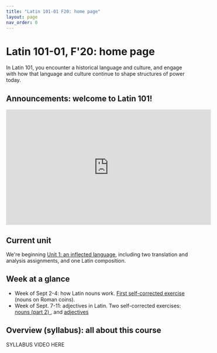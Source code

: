 ```yaml
---
title: "Latin 101-01 F20: home page"
layout: page
nav_order: 0
---
```



# Latin 101-01, F'20: home page

In Latin 101, you encounter a historical language and culture, and engage with how that language and culture continue to shape structures of power today.


## Announcements: welcome to Latin 101!

<iframe width="560" height="315" src="https://www.youtube.com/embed/rm7NZqHxFNE" frameborder="0" allow="accelerometer; autoplay; encrypted-media; gyroscope; picture-in-picture" allowfullscreen></iframe>


## Current unit

We're beginning [Unit 1: an inflected language](./schedule/part1/), including two translation and analysis assignments, and one Latin composition.


## Week at a glance

- Week of Sept 2-4:   how Latin nouns work. [First self-corrected exercise](./assignments/nouns/exercise/) (nouns on Roman coins).
- Week of Sept. 7-11: adjectives in  Latin. Two self-corrected exercises: [nouns (part 2) ](./assignments/nouns2/exercise/), and [adjectives](./assignments/adjectives/exercise/)

## Overview (syllabus): all about this course

SYLLABUS VIDEO HERE
